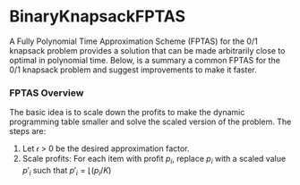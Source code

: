 # BinaryKnapsackFPTAS
A Fully Polynomial Time Approximation Scheme (FPTAS) for the 0/1 knapsack problem provides a solution that can be made arbitrarily close to optimal in polynomial time. Below, is a summary a common FPTAS for the 0/1 knapsack problem and suggest improvements to make it faster.
### FPTAS Overview
The basic idea is to scale down the profits to make the dynamic programming table smaller and solve the scaled version of the problem. The steps are:
  1. Let 𝜖 > 0 be the desired approximation factor.
  2. Scale profits: For each item with profit $p_i$, replace $p_i$ with a scaled value $p'_i$ such that
                                                $p'_i = \lfloor(p_i / K)$
